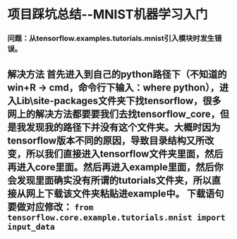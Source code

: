 # 项目踩坑总结--MNIST机器学习入门

### 问题：从tensorflow.examples.tutorials.mnist引入模块时发生错误。
**解决方法**
首先进入到自己的python路径下（不知道的win+R -> cmd，命令行下输入：where python），进入Lib\site-packages文件夹下找tensorflow，很多网上的解决方法都要要我们去找tensorflow_core，但是我发现我的路径下并没有这个文件夹。大概时因为tensorflow版本不同的原因，导致目录结构又所改变，所以我们直接进入tensorflow文件夹里面，然后再进入core里面。然后再进入example里面，然后你会发现里面确实没有所谓的tutorials文件夹，所以直接从网上下载该文件夹粘贴进example中。
下载语句要做对应修改：
`from tensorflow.core.example.tutorials.mnist import input_data`
---
